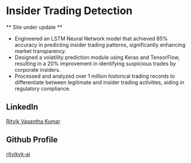 # Insider Trading Detection
** Site under update **

- Engineered an LSTM Neural Network model that achieved 85% accuracy in predicting insider trading patterns, significantly enhancing market transparency.
- Designed a volatility prediction module using Keras and TensorFlow, resulting in a 20% improvement in identifying suspicious trades by corporate insiders.
- Processed and analyzed over 1 million historical trading records to differentiate between legitimate and insider trading activities, aiding in regulatory compliance.

## LinkedIn
[Ritvik Vasantha Kumar](https://www.linkedin.com/in/ritvik-vk/)

## Github Profile
[ritvikvk-ai](https://github.com/ritvikvk-ai)
